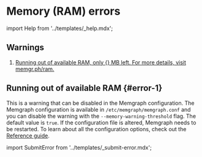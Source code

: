 # Memory (RAM) errors

import Help from '../templates/_help.mdx';

<Help/>

## Warnings

1. [Running out of available RAM, only {} MB left. For more details, visit
   memgr.ph/ram.](#error-1)

## Running out of available RAM {#error-1}

This is a warning that can be disabled in the Memgraph configuration. The
Memgraph configuration is available in `/etc/memgraph/memgraph.conf` and you can
disable the warning with the `--memory-warning-threshold` flag. The default
value is `true`. If the configuration file is altered, Memgraph needs to be
restarted.  To learn about all the configuration options, check out the
[Reference guide](/memgraph/reference-guide/configuration).

import SubmitError from '../templates/_submit-error.mdx';

<SubmitError/>
